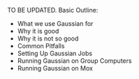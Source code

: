 TO BE UPDATED. 
Basic Outline:
* What we use Gaussian for
* Why it is good 
* Why it is not so good 
* Common Pitfalls
* Setting Up Gaussian Jobs
* Running Gaussian on Group Computers
* Running Gaussian on Mox

